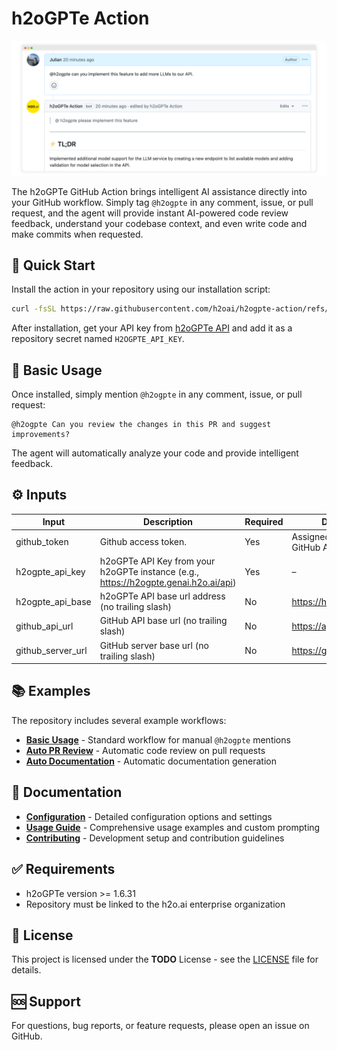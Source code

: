 # h2oGPTe Action

![h2oGPTe responding to a comment](docs/images/h2ogpte_hero.png)

The h2oGPTe GitHub Action brings intelligent AI assistance directly into your GitHub workflow. Simply tag `@h2ogpte` in any comment, issue, or pull request, and the agent will provide instant AI-powered code review feedback, understand your codebase context, and even write code and make commits when requested.

## 🚀 Quick Start

Install the action in your repository using our installation script:

```bash
curl -fsSL https://raw.githubusercontent.com/h2oai/h2ogpte-action/refs/heads/main/installation.sh | sh
```

After installation, get your API key from [h2oGPTe API](https://h2ogpte.genai.h2o.ai/api) and add it as a repository secret named `H2OGPTE_API_KEY`.

## 💬 Basic Usage

Once installed, simply mention `@h2ogpte` in any comment, issue, or pull request:

```text
@h2ogpte Can you review the changes in this PR and suggest improvements?
```

The agent will automatically analyze your code and provide intelligent feedback.

## ⚙️ Inputs

| Input             | Description                                                                           | Required | Default Value                            |
| ----------------- | ------------------------------------------------------------------------------------- | -------- | ---------------------------------------- |
| github_token      | Github access token.                                                                  | Yes      | Assigned automatically by GitHub Actions |
| h2ogpte_api_key   | h2oGPTe API Key from your h2oGPTe instance (e.g., <https://h2ogpte.genai.h2o.ai/api>) | Yes      | –                                        |
| h2ogpte_api_base  | h2oGPTe API base url address (no trailing slash)                                      | No       | <https://h2ogpte.genai.h2o.ai>           |
| github_api_url    | GitHub API base url (no trailing slash)                                               | No       | <https://api.github.com>                 |
| github_server_url | GitHub server base url (no trailing slash)                                            | No       | <https://github.com>                     |

## 📚 Examples

The repository includes several example workflows:

- **[Basic Usage](examples/h2ogpte.yaml)** - Standard workflow for manual `@h2ogpte` mentions
- **[Auto PR Review](examples/h2ogpte_auto_pr.yaml)** - Automatic code review on pull requests
- **[Auto Documentation](examples/h2ogpte_auto_docs.yaml)** - Automatic documentation generation

## 📖 Documentation

- **[Configuration](docs/CONFIGURATION.md)** - Detailed configuration options and settings
- **[Usage Guide](docs/USAGE.md)** - Comprehensive usage examples and custom prompting
- **[Contributing](CONTRIBUTING.md)** - Development setup and contribution guidelines

## ✅ Requirements

- h2oGPTe version >= 1.6.31
- Repository must be linked to the h2o.ai enterprise organization

## 📄 License

This project is licensed under the **TODO** License - see the [LICENSE](LICENSE) file for details.

## 🆘 Support

For questions, bug reports, or feature requests, please open an issue on GitHub.
